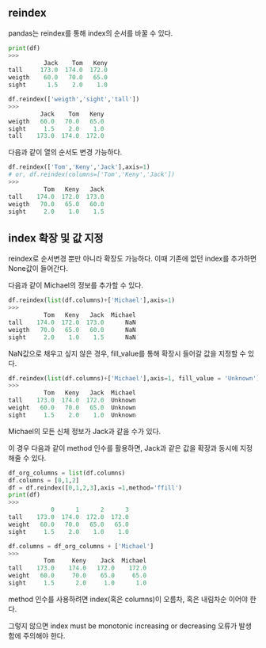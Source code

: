 ## reindex
pandas는 reindex를 통해 index의 순서를 바꿀 수 있다.
```python
print(df)
>>>
          Jack    Tom   Keny
tall     173.0  174.0  172.0
weigth    60.0   70.0   65.0
sight      1.5    2.0    1.0

df.reindex(['weigth','sight','tall'])
>>>
         Jack    Tom   Keny
weigth   60.0   70.0   65.0
sight     1.5    2.0    1.0
tall    173.0  174.0  172.0
```

다음과 같이 열의 순서도 변경 가능하다.
```python
df.reindex(['Tom','Keny','Jack'],axis=1)
# or, df.reindex(columns=['Tom','Keny','Jack'])
>>>
          Tom   Keny   Jack
tall    174.0  172.0  173.0
weigth   70.0   65.0   60.0
sight     2.0    1.0    1.5
```
## index 확장 및 값 지정 
reindex로 순서변경 뿐만 아니라 확장도 가능하다. 이때 기존에 없던 index를 추가하면 None값이 들어간다.

다음과 같이 Michael의 정보를 추가할 수 있다.

```python
df.reindex(list(df.columns)+['Michael'],axis=1)
>>>
          Tom   Keny   Jack  Michael
tall    174.0  172.0  173.0      NaN
weigth   70.0   65.0   60.0      NaN  
sight     2.0    1.0    1.5      NaN
```
NaN값으로 채우고 싶지 않은 경우, fill_value를 통해 확장시 들어갈 값을 지정할 수 있다.
```python
df.reindex(list(df.columns)+['Michael'],axis=1, fill_value = 'Unknown')
>>>
          Tom   Keny   Jack  Michael
tall    173.0  174.0  172.0  Unknown
weight   60.0   70.0   65.0  Unknown
sight     1.5    2.0    1.0  Unknown
```
Michael의 모든 신체 정보가 Jack과 같을 수가 있다. 

이 경우 다음과 같이 method 인수를 활용하면, Jack과 같은 값을 확장과 동시에 지정해줄 수 있다.
```python
df_org_columns = list(df.columns)
df.columns = [0,1,2]
df = df.reindex([0,1,2,3],axis =1,method='ffill')
print(df)
>>>
            0      1      2      3
tall    173.0  174.0  172.0  172.0
weight   60.0   70.0   65.0   65.0
sight     1.5    2.0    1.0    1.0

df.columns = df_org_columns + ['Michael']
>>>
          Tom     Keny    Jack  Michael
tall    173.0    174.0   172.0    172.0
weight   60.0     70.0    65.0     65.0 
sight     1.5      2.0     1.0      1.0
```
method 인수를 사용하려면 index(혹은 columns)이 오름차, 혹은 내림차순 이어야 한다.

그렇지 않으면 index must be monotonic increasing or decreasing 오류가 발생함에 주의해야 한다.





